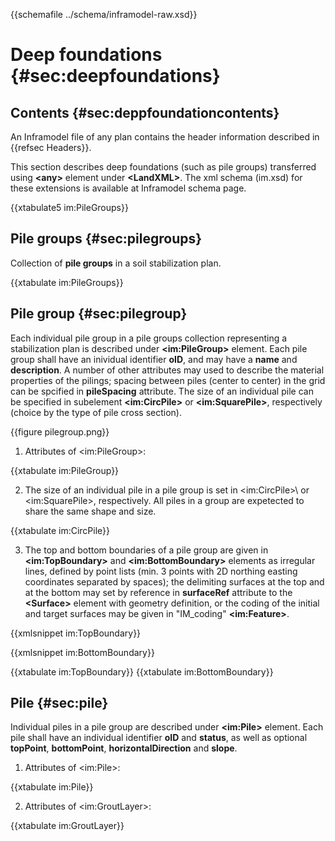 {{schemafile ../schema/inframodel-raw.xsd}}
# Deep foundations {#sec:deepfoundations}

## Contents {#sec:deppfoundationcontents}

An Inframodel file of any plan contains the header information described in {{refsec Headers}}.

This section describes deep foundations (such as pile groups) transferred using **\<any>** element under **\<LandXML>**. The xml schema (im.xsd) for these extensions is available at Inframodel schema page.

{{xtabulate5 im:PileGroups}}

## Pile groups {#sec:pilegroups}

Collection of **pile groups** in a soil stabilization plan.

{{xtabulate im:PileGroups}}

## Pile group {#sec:pilegroup}

Each individual pile group in a pile groups collection representing a stabilization plan is described under **\<im:PileGroup>** element. Each pile group shall have an inividual identifier **oID**, and may have a **name** and **description**. A number of other attributes may used to describe the material properties of the pilings; spacing between piles (center to center) in the grid can be spcified in **pileSpacing** attribute. The size of an individual pile can be specified in subelement **\<im:CircPile>** or **\<im:SquarePile>**, respectively (choice by the type of pile cross section).

{{figure pilegroup.png}}

1. Attributes of \<im:PileGroup>:

{{xtabulate im:PileGroup}}

2. The size of an individual pile in a pile group is set in \<im:CircPile>\ or \<im:SquarePile>\, respectively. All piles in a group are expetected to share the same shape and size.

{{xtabulate im:CircPile}}

3. The top and bottom boundaries of a pile group are given in **\<im:TopBoundary>** and **\<im:BottomBoundary>** elements as irregular lines, defined by point lists (min. 3 points with 2D northing easting coordinates separated by spaces); the delimiting surfaces at the top and at the bottom may set by reference in **surfaceRef** attribute to the **\<Surface>** element with geometry definition, or the coding of the initial and target surfaces may be given in "IM_coding" **\<im:Feature>**.

{{xmlsnippet im:TopBoundary}}

{{xmlsnippet im:BottomBoundary}}

{{xtabulate im:TopBoundary}}
{{xtabulate im:BottomBoundary}}

## Pile {#sec:pile}

Individual piles in a pile group are described under **\<im:Pile>** element. Each pile shall have an individual identifier **oID** and **status**, as well as optional **topPoint**, **bottomPoint**, **horizontalDirection** and **slope**.

1. Attributes of \<im:Pile>:

{{xtabulate im:Pile}}

2. Attributes of \<im:GroutLayer>:

{{xtabulate im:GroutLayer}}
